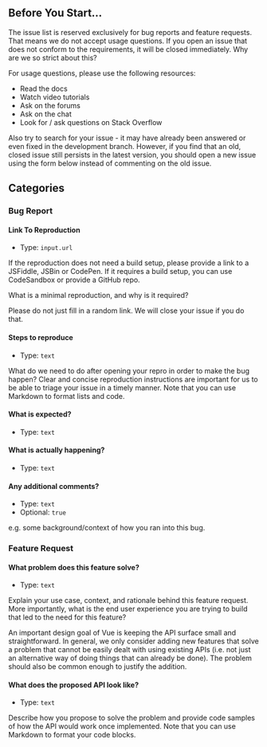 ## Before You Start...

The issue list is reserved exclusively for bug reports and feature requests. That means we do not accept usage questions. If you open an issue that does not conform to the requirements, it will be closed immediately.
Why are we so strict about this?

For usage questions, please use the following resources:

- Read the docs
- Watch video tutorials
- Ask on the forums
- Ask on the chat
- Look for / ask questions on Stack Overflow

Also try to search for your issue - it may have already been answered or even fixed in the development branch. However, if you find that an old, closed issue still persists in the latest version, you should open a new issue using the form below instead of commenting on the old issue.

## Categories

### Bug Report

#### Link To Reproduction

- Type: `input.url`

If the reproduction does not need a build setup, please provide a link to a JSFiddle, JSBin or CodePen. If it requires a build setup, you can use CodeSandbox or provide a GitHub repo.

What is a minimal reproduction, and why is it required?

Please do not just fill in a random link. We will close your issue if you do that.

#### Steps to reproduce

- Type: `text`

What do we need to do after opening your repro in order to make the bug happen? Clear and concise reproduction instructions are important for us to be able to triage your issue in a timely manner. Note that you can use Markdown to format lists and code.

#### What is expected?

- Type: `text`

#### What is actually happening?

- Type: `text`

#### Any additional comments?

- Type: `text`
- Optional: `true`

e.g. some background/context of how you ran into this bug.

### Feature Request

#### What problem does this feature solve?

- Type: `text`

Explain your use case, context, and rationale behind this feature request. More importantly, what is the end user experience you are trying to build that led to the need for this feature?

An important design goal of Vue is keeping the API surface small and straightforward. In general, we only consider adding new features that solve a problem that cannot be easily dealt with using existing APIs (i.e. not just an alternative way of doing things that can already be done). The problem should also be common enough to justify the addition.

#### What does the proposed API look like?

- Type: `text`

Describe how you propose to solve the problem and provide code samples of how the API would work once implemented. Note that you can use Markdown to format your code blocks.
